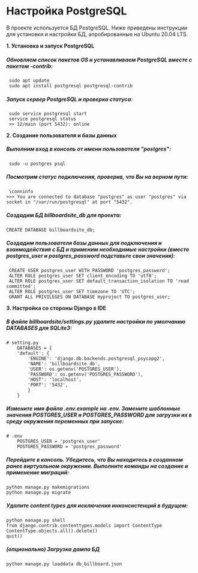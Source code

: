 ﻿# Настройка PostgreSQL

В проекте используется БД PostgreSQL. Ниже приведены инструкции для установки и настройки БД, апробированные на Ubuntu 20.04 LTS.

**1. Установка и запуск PostgreSQL**
##### Обновляем список пакетов OS и устанавливаем PostgreSQL вместе с пакетом -contrib:
     sudo apt update
     sudo apt install postgresql postgresql-contrib
##### Запуск сервер PostgreSQL и проверка статуса:
     sudo service postgresql start
     service postgresql status
     >> 12/main (port 5432): online

**2. Создание пользователя и базы данных**
##### Выполним вход в консоль от имени пользователя "postgres":
     sudo -u postgres psql
##### Посмотрим статус подключения, проверив, что Вы на верном пути:
     \conninfo
    >>> You are connected to database "postgres" as user "postgres" via socket in "/var/run/postgresql" at port "5432".
   ##### Создадим БД *billboardsite_db* для проекта:

    CREATE DATABASE billboardsite_db; 
   ##### Создадим пользователя базы данных для подключения и взаимодействия с БД и применим необходимые настройки (вместо *postgres_user* и *postgres_password* подставьте свои значения):

     CREATE USER postgres_user WITH PASSWORD 'postgres_password';
     ALTER ROLE postgres_user SET client_encoding TO 'utf8';
     ALTER ROLE postgres_user SET default_transaction_isolation TO 'read committed'; 
     ALTER ROLE postgres_user SET timezone TO 'UTC';
     GRANT ALL PRIVILEGES ON DATABASE myproject TO postgres_user;

**3. Настройка со стороны Django в IDE**
##### В файле *billboardsite/settings.py* удалите настройки по умолчанию DATABASES для SQLite3:
    # setting.py
        DATABASES = {  
        'default': {  
            'ENGINE': 'django.db.backends.postgresql_psycopg2',  
	        'NAME': 'billboardsite_db',  
	        'USER': os.getenv('POSTGRES_USER'),  
		    'PASSWORD': os.getenv('POSTGRES_PASSWORD'),  
	        'HOST': 'localhost',  
	        'PORT': '5432',  
		    }  
        }
   
##### Измените имя файла .env.example на .env. Замените шаблонные значения POSTGRES_USER  и POSTGRES_PASSWORD для загрузки их в среду окружения переменных при запуске:
    # .env
	    POSTGRES_USER = 'postgres_user'  
	    POSTGRES_PASSWORD = 'postgres_password'
##### Перейдите в консоль. Убедитесь, что Вы находитесь в созданном ранее виртуальном окружении. Выполните команды на создание и применение миграций:    
    python manage.py makemigrations
    python manage.py migrate
##### Удалите **content types** для исключения инконсистенций в будущем:    
    python manage.py shell
    from django.contrib.contenttypes.models import ContentType
    ContentType.objects.all().delete()
    quit()

##### (опционально)  Загрузка дампа БД

    python manage.py loaddata db_billboard.json


